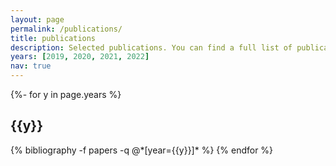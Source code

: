 ```yaml
---
layout: page
permalink: /publications/
title: publications
description: Selected publications. You can find a full list of publications in my Google Scholar.
years: [2019, 2020, 2021, 2022]
nav: true
---
```

<!-- _pages/publications.md -->
<div class="publications">

{%- for y in page.years %}
  <h2 class="year">{{y}}</h2>
  {% bibliography -f papers -q @*[year={{y}}]* %}
{% endfor %}

</div>

